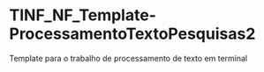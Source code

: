 # TINF_NF_Template-ProcessamentoTextoPesquisas2
Template para o trabalho de processamento de texto em terminal
